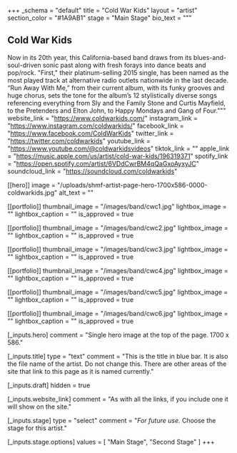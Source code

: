 +++
_schema = "default"
title = "Cold War Kids"
layout = "artist"
section_color = "#1A9AB1"
stage = "Main Stage"
bio_text = """
## Cold War Kids

Now in its 20th year, this California-based band draws from its blues-and-soul-driven sonic past along with fresh forays into dance beats and pop/rock. "First," their platinum-selling 2015 single, has been named as the most played track at alternative radio outlets nationwide in the last decade. “Run Away With Me,” from their current album, with its funky grooves and huge chorus, sets the tone for the album’s 12 stylistically diverse songs referencing everything from Sly and the Family Stone and Curtis Mayfield, to the Pretenders and Elton John, to Happy Mondays and Gang of Four."""
website_link = "https://www.coldwarkids.com/"
instagram_link = "https://www.instagram.com/coldwarkids/"
facebook_link = "https://www.facebook.com/ColdWarKids"
twitter_link = "https://twitter.com/coldwarkids"
youtube_link = "https://www.youtube.com/@coldwarkidsvideos"
tiktok_link = ""
apple_link = "https://music.apple.com/us/artist/cold-war-kids/196319371"
spotify_link = "https://open.spotify.com/artist/6VDdCwrBM4qQaGxoAyxyJC"
soundcloud_link = "https://soundcloud.com/coldwarkids"

[[hero]]
image = "/uploads/shmf-artist-page-hero-1700x586-0000-coldwarkids.jpg"
alt_text = ""

[[portfolio]]
thumbnail_image = "/images/band/cwc1.jpg"
lightbox_image = ""
lightbox_caption = ""
is_approved = true

[[portfolio]]
thumbnail_image = "/images/band/cwc2.jpg"
lightbox_image = ""
lightbox_caption = ""
is_approved = true

[[portfolio]]
thumbnail_image = "/images/band/cwc3.jpg"
lightbox_image = ""
lightbox_caption = ""
is_approved = true

[[portfolio]]
thumbnail_image = "/images/band/cwc4.jpg"
lightbox_image = ""
lightbox_caption = ""
is_approved = true

[[portfolio]]
thumbnail_image = "/images/band/cwc5.jpg"
lightbox_image = ""
lightbox_caption = ""
is_approved = true

[[portfolio]]
thumbnail_image = "/images/band/cwc6.jpg"
lightbox_image = ""
lightbox_caption = ""
is_approved = true

[_inputs.hero]
comment = "Single hero image at the top of the page. 1700 x 586."

[_inputs.title]
type = "text"
comment = "This is the title in blue bar. It is also the file name of the artist. Do not change this. There are other areas of the site that link to this page as it is named currently."

[_inputs.draft]
hidden = true

[_inputs.website_link]
comment = "As with all the links, if you include one it will show on the site."

[_inputs.stage]
type = "select"
comment = "_For future use._ Choose the stage for this artist."

  [_inputs.stage.options]
  values = [ "Main Stage", "Second Stage" ]
+++
